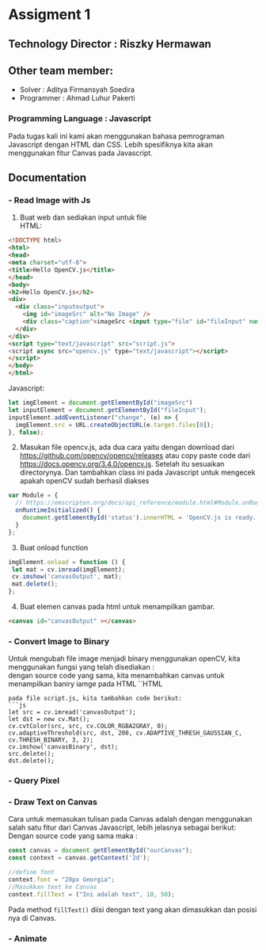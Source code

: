 # Assigment 1
## Technology Director : Riszky Hermawan
## Other team member:
- Solver : Aditya Firmansyah Soedira
- Programmer : Ahmad Luhur Pakerti


### Programming Language : Javascript
Pada tugas kali ini kami akan menggunakan bahasa pemrograman Javascript dengan HTML dan CSS. Lebih spesifiknya kita akan menggunakan fitur Canvas pada Javascript.


## Documentation
### - Read Image with Js
1. Buat web dan sediakan input untuk file <br>
HTML:
```HTML
<!DOCTYPE html>
<html>
<head>
<meta charset="utf-8">
<title>Hello OpenCV.js</title>
</head>
<body>
<h2>Hello OpenCV.js</h2>
<div>
  <div class="inputoutput">
    <img id="imageSrc" alt="No Image" />
    <div class="caption">imageSrc <input type="file" id="fileInput" name="file" /></div>
  </div>
</div>
<script type="text/javascript" src="script.js">
<script async src="opencv.js" type="text/javascript"></script>
</script>
</body>
</html>
```
Javascript:
```js
let imgElement = document.getElementById("imageSrc")
let inputElement = document.getElementById("fileInput");
inputElement.addEventListener("change", (e) => {
  imgElement.src = URL.createObjectURL(e.target.files[0]);
}, false);
```

2. Masukan file opencv.js, ada dua cara yaitu dengan download dari https://github.com/opencv/opencv/releases  atau copy paste code dari https://docs.opencv.org/3.4.0/opencv.js. Setelah itu sesuaikan directorynya. Dan tambahkan class ini pada Javascript untuk mengecek apakah openCV sudah berhasil diakses
```js
var Module = {
  // https://emscripten.org/docs/api_reference/module.html#Module.onRuntimeInitialized
  onRuntimeInitialized() {
    document.getElementById('status').innerHTML = 'OpenCV.js is ready.';
  }
};
```

3. Buat onload function 
 ```js
imgElement.onload = function () {
  let mat = cv.imread(imgElement);
  cv.imshow('canvasOutput', mat);
  mat.delete();
};
 ```
 4. Buat elemen canvas pada html untuk menampilkan gambar.
 ```HTML
<canvas id="canvasOutput" ></canvas>
 ```



### - Convert Image to Binary
Untuk mengubah file image menjadi binary menggunakan openCV, kita menggunakan fungsi yang telah disediakan :<br>
dengan source code yang sama, kita menambahkan canvas untuk menampilkan baniry iamge pada HTML
``HTML
<canvas id="canvasBinary"></canvas>
```
pada file script.js, kita tambahkan code berikut:
```js
let src = cv.imread('canvasOutput');
let dst = new cv.Mat();
cv.cvtColor(src, src, cv.COLOR_RGBA2GRAY, 0);
cv.adaptiveThreshold(src, dst, 200, cv.ADAPTIVE_THRESH_GAUSSIAN_C, cv.THRESH_BINARY, 3, 2);
cv.imshow('canvasBinary', dst);
src.delete();
dst.delete();
```

### - Query Pixel

### - Draw Text on Canvas
Cara untuk memasukan tulisan pada Canvas adalah dengan menggunakan salah satu fitur dari Canvas Javascript, lebih jelasnya sebagai berikut: <br>
Dengan source code yang sama maka :
```js
const canvas = document.getElementById("ourCanvas");
const context = canvas.getContext('2d');

//define font
context.font = "20px Georgia";
//Masukkan text ke Canvas
context.fillText = ("Ini adalah text", 10, 50);

```
Pada method ``` fillText() ``` diisi dengan text yang akan dimasukkan dan posisi nya di Canvas.


### - Animate 
